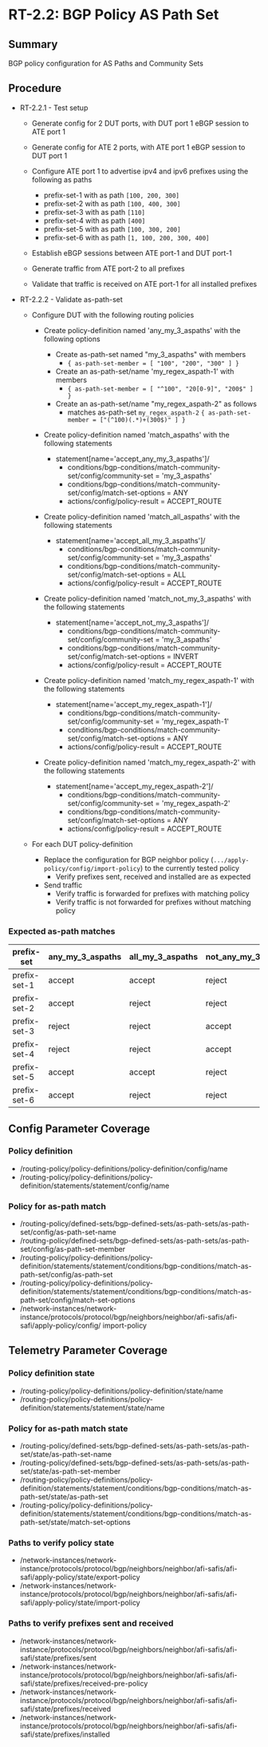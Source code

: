 # RT-2.2: BGP Policy AS Path Set

## Summary

BGP policy configuration for AS Paths and Community Sets

## Procedure

* RT-2.2.1 - Test setup
  * Generate config for 2 DUT ports, with DUT port 1 eBGP session to ATE port 1

  * Generate config for ATE 2 ports, with ATE port 1 eBGP session to DUT port 1

  * Configure ATE port 1 to advertise ipv4 and ipv6 prefixes using the following as paths
    * prefix-set-1 with as path `[100, 200, 300]`
    * prefix-set-2 with as path `[100, 400, 300]`
    * prefix-set-3 with as path `[110]`
    * prefix-set-4 with as path `[400]`
    * prefix-set-5 with as path `[100, 300, 200]`
    * prefix-set-6 with as path `[1, 100, 200, 300, 400]`

  * Establish eBGP sessions between ATE port-1 and DUT port-1
  * Generate traffic from ATE port-2 to all prefixes
  * Validate that traffic is received on ATE port-1 for all installed prefixes

* RT-2.2.2 - Validate as-path-set
  * Configure DUT with the following routing policies
    * Create policy-definition named 'any_my_3_aspaths' with the following options
      * Create as-path-set named "my_3_aspaths" with members
        * `{ as-path-set-member = [ "100", "200", "300" ] }`
      * Create an as-path-set/name 'my_regex_aspath-1' with members
        * `{ as-path-set-member = [ "^100", "20[0-9]", "200$" ] }`
      * Create an as-path-set/name "my_regex_aspath-2" as follows
        * matches as-path-set `my_regex_aspath-2` `{ as-path-set-member = ["(^100)(.*)+(300$)" ] }`

    * Create policy-definition named 'match_aspaths' with the following statements
      * statement[name='accept_any_my_3_aspaths']/
        * conditions/bgp-conditions/match-community-set/config/community-set = 'my_3_aspaths'
        * conditions/bgp-conditions/match-community-set/config/match-set-options = ANY
        * actions/config/policy-result = ACCEPT_ROUTE

    * Create policy-definition named 'match_all_aspaths' with the following statements
      * statement[name='accept_all_my_3_aspaths']/
        * conditions/bgp-conditions/match-community-set/config/community-set = 'my_3_aspaths'
        * conditions/bgp-conditions/match-community-set/config/match-set-options = ALL
        * actions/config/policy-result = ACCEPT_ROUTE

    * Create policy-definition named 'match_not_my_3_aspaths' with the following statements
      * statement[name='accept_not_my_3_aspaths']/
        * conditions/bgp-conditions/match-community-set/config/community-set = 'my_3_aspaths'
        * conditions/bgp-conditions/match-community-set/config/match-set-options = INVERT
        * actions/config/policy-result = ACCEPT_ROUTE

    * Create policy-definition named 'match_my_regex_aspath-1' with the following statements
      * statement[name='accept_my_regex_aspath-1']/
        * conditions/bgp-conditions/match-community-set/config/community-set = 'my_regex_aspath-1'
        * conditions/bgp-conditions/match-community-set/config/match-set-options = ANY
        * actions/config/policy-result = ACCEPT_ROUTE

    * Create policy-definition named 'match_my_regex_aspath-2' with the following statements
      * statement[name='accept_my_regex_aspath-2']/
        * conditions/bgp-conditions/match-community-set/config/community-set = 'my_regex_aspath-2'
        * conditions/bgp-conditions/match-community-set/config/match-set-options = ANY
        * actions/config/policy-result = ACCEPT_ROUTE

  * For each DUT policy-definition
    * Replace the configuration for BGP neighbor policy (`.../apply-policy/config/import-policy`) to the currently tested policy
      * Verify prefixes sent, received and installed are as expected
    * Send traffic
      * Verify traffic is forwarded for prefixes with matching policy
      * Verify traffic is not forwarded for prefixes without matching policy

### Expected as-path matches

| prefix-set   | any_my_3_aspaths | all_my_3_aspaths | not_any_my_3_aspaths | any_my_regex_aspath-1 | any_my_regex_aspath-2 |
| ------------ | ---------------- | ---------------- | -------------------- | --------------------- | --------------------- |
| prefix-set-1 | accept           | accept           | reject               | accept                | accept                |
| prefix-set-2 | accept           | reject           | reject               | accept                | accept                |
| prefix-set-3 | reject           | reject           | accept               | reject                | reject                |
| prefix-set-4 | reject           | reject           | accept               | reject                | reject                |
| prefix-set-5 | accept           | accept           | reject               | accept                | reject                |
| prefix-set-6 | accept           | reject           | reject               | accept                | reject                |

## Config Parameter Coverage

### Policy definition

* /routing-policy/policy-definitions/policy-definition/config/name
* /routing-policy/policy-definitions/policy-definition/statements/statement/config/name

### Policy for as-path match

* /routing-policy/defined-sets/bgp-defined-sets/as-path-sets/as-path-set/config/as-path-set-name
* /routing-policy/defined-sets/bgp-defined-sets/as-path-sets/as-path-set/config/as-path-set-member
* /routing-policy/policy-definitions/policy-definition/statements/statement/conditions/bgp-conditions/match-as-path-set/config/as-path-set
* /routing-policy/policy-definitions/policy-definition/statements/statement/conditions/bgp-conditions/match-as-path-set/config/match-set-options
* /network-instances/network-instance/protocols/protocol/bgp/neighbors/neighbor/afi-safis/afi-safi/apply-policy/config/
import-policy

## Telemetry Parameter Coverage

### Policy definition state

* /routing-policy/policy-definitions/policy-definition/state/name
* /routing-policy/policy-definitions/policy-definition/statements/statement/state/name

### Policy for as-path match state

* /routing-policy/defined-sets/bgp-defined-sets/as-path-sets/as-path-set/state/as-path-set-name
* /routing-policy/defined-sets/bgp-defined-sets/as-path-sets/as-path-set/state/as-path-set-member
* /routing-policy/policy-definitions/policy-definition/statements/statement/conditions/bgp-conditions/match-as-path-set/state/as-path-set
* /routing-policy/policy-definitions/policy-definition/statements/statement/conditions/bgp-conditions/match-as-path-set/state/match-set-options

### Paths to verify policy state

* /network-instances/network-instance/protocols/protocol/bgp/neighbors/neighbor/afi-safis/afi-safi/apply-policy/state/export-policy
* /network-instances/network-instance/protocols/protocol/bgp/neighbors/neighbor/afi-safis/afi-safi/apply-policy/state/import-policy

### Paths to verify prefixes sent and received

* /network-instances/network-instance/protocols/protocol/bgp/neighbors/neighbor/afi-safis/afi-safi/state/prefixes/sent
* /network-instances/network-instance/protocols/protocol/bgp/neighbors/neighbor/afi-safis/afi-safi/state/prefixes/received-pre-policy
* /network-instances/network-instance/protocols/protocol/bgp/neighbors/neighbor/afi-safis/afi-safi/state/prefixes/received
* /network-instances/network-instance/protocols/protocol/bgp/neighbors/neighbor/afi-safis/afi-safi/state/prefixes/installed
